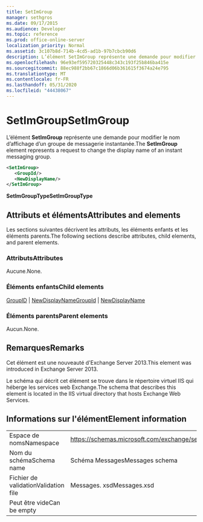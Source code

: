 ```yaml
---
title: SetImGroup
manager: sethgros
ms.date: 09/17/2015
ms.audience: Developer
ms.topic: reference
ms.prod: office-online-server
localization_priority: Normal
ms.assetid: 3c107b8d-714b-4cd5-ad1b-97b7cbcb90d6
description: L’élément SetImGroup représente une demande pour modifier le nom d’affichage d’un groupe de messagerie instantanée.
ms.openlocfilehash: 96e93ef595720325448c343c193f25b846ba415e
ms.sourcegitcommit: 88ec988f2bb67c1866d06b361615f3674a24e795
ms.translationtype: MT
ms.contentlocale: fr-FR
ms.lasthandoff: 05/31/2020
ms.locfileid: "44438067"
---
```

# <a name="setimgroup"></a><span data-ttu-id="b153d-103">SetImGroup</span><span class="sxs-lookup"><span data-stu-id="b153d-103">SetImGroup</span></span>

<span data-ttu-id="b153d-104">L’élément **SetImGroup** représente une demande pour modifier le nom d’affichage d’un groupe de messagerie instantanée.</span><span class="sxs-lookup"><span data-stu-id="b153d-104">The **SetImGroup** element represents a request to change the display name of an instant messaging group.</span></span> 
  
```XML
<SetImGroup>
   <GroupId/>
   <NewDisplayName/>
</SetImGroup>
```

 <span data-ttu-id="b153d-105">**SetImGroupType**</span><span class="sxs-lookup"><span data-stu-id="b153d-105">**SetImGroupType**</span></span>
## <a name="attributes-and-elements"></a><span data-ttu-id="b153d-106">Attributs et éléments</span><span class="sxs-lookup"><span data-stu-id="b153d-106">Attributes and elements</span></span>

<span data-ttu-id="b153d-107">Les sections suivantes décrivent les attributs, les éléments enfants et les éléments parents.</span><span class="sxs-lookup"><span data-stu-id="b153d-107">The following sections describe attributes, child elements, and parent elements.</span></span>
  
### <a name="attributes"></a><span data-ttu-id="b153d-108">Attributs</span><span class="sxs-lookup"><span data-stu-id="b153d-108">Attributes</span></span>

<span data-ttu-id="b153d-109">Aucune.</span><span class="sxs-lookup"><span data-stu-id="b153d-109">None.</span></span>
  
### <a name="child-elements"></a><span data-ttu-id="b153d-110">Éléments enfants</span><span class="sxs-lookup"><span data-stu-id="b153d-110">Child elements</span></span>

<span data-ttu-id="b153d-111">[GroupID](groupid.md)  |  [NewDisplayName](newdisplayname.md)</span><span class="sxs-lookup"><span data-stu-id="b153d-111">[GroupId](groupid.md) | [NewDisplayName](newdisplayname.md)</span></span>
  
### <a name="parent-elements"></a><span data-ttu-id="b153d-112">Éléments parents</span><span class="sxs-lookup"><span data-stu-id="b153d-112">Parent elements</span></span>

<span data-ttu-id="b153d-113">Aucun.</span><span class="sxs-lookup"><span data-stu-id="b153d-113">None.</span></span>
  
## <a name="remarks"></a><span data-ttu-id="b153d-114">Remarques</span><span class="sxs-lookup"><span data-stu-id="b153d-114">Remarks</span></span>

<span data-ttu-id="b153d-115">Cet élément est une nouveauté d'Exchange Server 2013.</span><span class="sxs-lookup"><span data-stu-id="b153d-115">This element was introduced in Exchange Server 2013.</span></span>
  
<span data-ttu-id="b153d-116">Le schéma qui décrit cet élément se trouve dans le répertoire virtuel IIS qui héberge les services web Exchange.</span><span class="sxs-lookup"><span data-stu-id="b153d-116">The schema that describes this element is located in the IIS virtual directory that hosts Exchange Web Services.</span></span>
  
## <a name="element-information"></a><span data-ttu-id="b153d-117">Informations sur l'élément</span><span class="sxs-lookup"><span data-stu-id="b153d-117">Element information</span></span>

|||
|:-----|:-----|
|<span data-ttu-id="b153d-118">Espace de noms</span><span class="sxs-lookup"><span data-stu-id="b153d-118">Namespace</span></span>  <br/> |https://schemas.microsoft.com/exchange/services/2006/messages  <br/> |
|<span data-ttu-id="b153d-119">Nom du schéma</span><span class="sxs-lookup"><span data-stu-id="b153d-119">Schema name</span></span>  <br/> |<span data-ttu-id="b153d-120">Schéma Messages</span><span class="sxs-lookup"><span data-stu-id="b153d-120">Messages schema</span></span>  <br/> |
|<span data-ttu-id="b153d-121">Fichier de validation</span><span class="sxs-lookup"><span data-stu-id="b153d-121">Validation file</span></span>  <br/> |<span data-ttu-id="b153d-122">Messages. xsd</span><span class="sxs-lookup"><span data-stu-id="b153d-122">Messages.xsd</span></span>  <br/> |
|<span data-ttu-id="b153d-123">Peut être vide</span><span class="sxs-lookup"><span data-stu-id="b153d-123">Can be empty</span></span>  <br/> ||
   


